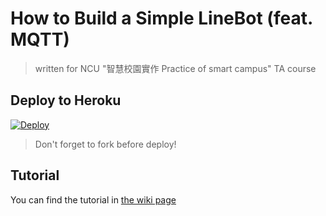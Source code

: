 # How to Build a Simple LineBot (feat. MQTT)
> written for NCU "智慧校園實作 Practice of smart campus" TA course

## Deploy to Heroku
  [![Deploy](https://www.herokucdn.com/deploy/button.svg)](https://heroku.com/deploy?template=https://github.com/wanghaisheng/LineBot-IoT/)

> Don't forget to fork before deploy!

## Tutorial
You can find the tutorial in [the wiki page](https://github.com/JCxYIS/LineBot-IoT/wiki)
